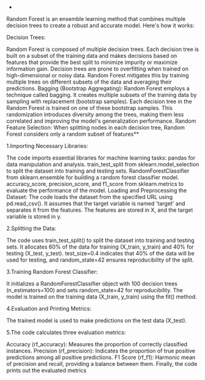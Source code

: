 -
Random Forest is an ensemble learning method that combines multiple decision trees to create a robust and accurate model. Here's how it works:

Decision Trees:

Random Forest is composed of multiple decision trees. Each decision tree is built on a subset of the training data and makes decisions based on features that provide the best split to minimize impurity or maximize information gain.
Decision trees are prone to overfitting when trained on high-dimensional or noisy data. Random Forest mitigates this by training multiple trees on different subsets of the data and averaging their predictions.
Bagging (Bootstrap Aggregating):
Random Forest employs a technique called bagging. It creates multiple subsets of the training data by sampling with replacement (bootstrap samples).
Each decision tree in the Random Forest is trained on one of these bootstrap samples. This randomization introduces diversity among the trees, making them less correlated and improving the model's generalization performance.
Random Feature Selection:
When splitting nodes in each decision tree, Random Forest considers only a random subset of features**

1.Importing Necessary Libraries:

The code imports essential libraries for machine learning tasks:
pandas for data manipulation and analysis.
train_test_split from sklearn.model_selection to split the dataset into training and testing sets.
RandomForestClassifier from sklearn.ensemble for building a random forest classifier model.
accuracy_score, precision_score, and f1_score from sklearn.metrics to evaluate the performance of the model.
Loading and Preprocessing the Dataset:
The code loads the dataset from the specified URL using pd.read_csv().
It assumes that the target variable is named 'target' and separates it from the features.
The features are stored in X, and the target variable is stored in y.

2.Splitting the Data:

The code uses train_test_split() to split the dataset into training and testing sets.
It allocates 60% of the data for training (X_train, y_train) and 40% for testing (X_test, y_test).
test_size=0.4 indicates that 40% of the data will be used for testing, and random_state=42 ensures reproducibility of the split.

3.Training Random Forest Classifier:

It initializes a RandomForestClassifier object with 100 decision trees (n_estimators=100) and sets random_state=42 for reproducibility.
The model is trained on the training data (X_train, y_train) using the fit() method.

4.Evaluation and Printing Metrics:

The trained model is used to make predictions on the test data (X_test).

5.The code calculates three evaluation metrics:

Accuracy (rf_accuracy): Measures the proportion of correctly classified instances.
Precision (rf_precision): Indicates the proportion of true positive predictions among all positive predictions.
F1 Score (rf_f1): Harmonic mean of precision and recall, providing a balance between them.
Finally, the code prints out the evaluated metrics
